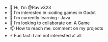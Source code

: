 - 👋 Hi, I’m @Raviv323
- 👀 I’m interested in :coding games in Godot
- 🌱 I’m currently learning : Java 
- 💞️ I’m looking to collaborate on: A Game
- 📫 How to reach me: comment on my projects 
- ⚡ Fun fact: I am not interested at all 

<!---
Raviv323/Raviv323 is a ✨ special ✨ repository because its `README.md` (this file) appears on your GitHub profile.
You can click the Preview link to take a look at your changes.
--->
